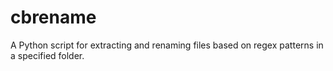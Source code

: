 # cbrename
A Python script for extracting and renaming files based on regex patterns in a specified folder.
